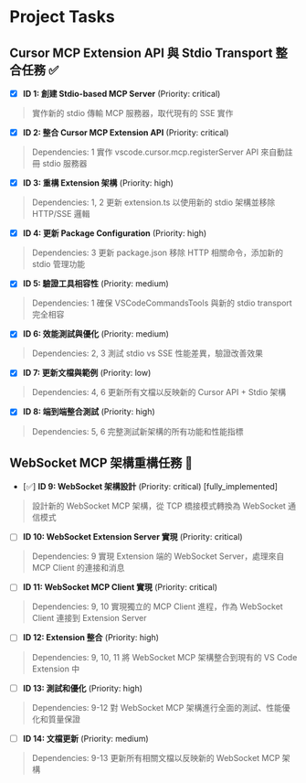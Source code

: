 # Project Tasks

## Cursor MCP Extension API 與 Stdio Transport 整合任務 ✅

- [x] **ID 1: 創建 Stdio-based MCP Server** (Priority: critical)
> 實作新的 stdio 傳輸 MCP 服務器，取代現有的 SSE 實作

- [x] **ID 2: 整合 Cursor MCP Extension API** (Priority: critical)
> Dependencies: 1
> 實作 vscode.cursor.mcp.registerServer API 來自動註冊 stdio 服務器

- [x] **ID 3: 重構 Extension 架構** (Priority: high)
> Dependencies: 1, 2
> 更新 extension.ts 以使用新的 stdio 架構並移除 HTTP/SSE 邏輯

- [x] **ID 4: 更新 Package Configuration** (Priority: high)  
> Dependencies: 3
> 更新 package.json 移除 HTTP 相關命令，添加新的 stdio 管理功能

- [x] **ID 5: 驗證工具相容性** (Priority: medium)
> Dependencies: 1
> 確保 VSCodeCommandsTools 與新的 stdio transport 完全相容

- [x] **ID 6: 效能測試與優化** (Priority: medium)
> Dependencies: 2, 3
> 測試 stdio vs SSE 性能差異，驗證改善效果

- [x] **ID 7: 更新文檔與範例** (Priority: low)
> Dependencies: 4, 6
> 更新所有文檔以反映新的 Cursor API + Stdio 架構

- [x] **ID 8: 端到端整合測試** (Priority: high)
> Dependencies: 5, 6
> 完整測試新架構的所有功能和性能指標

## WebSocket MCP 架構重構任務 🔄

- [✅] **ID 9: WebSocket 架構設計** (Priority: critical) [fully_implemented]
> 設計新的 WebSocket MCP 架構，從 TCP 橋接模式轉換為 WebSocket 通信模式

- [ ] **ID 10: WebSocket Extension Server 實現** (Priority: critical)
> Dependencies: 9
> 實現 Extension 端的 WebSocket Server，處理來自 MCP Client 的連接和消息

- [ ] **ID 11: WebSocket MCP Client 實現** (Priority: critical)
> Dependencies: 9, 10
> 實現獨立的 MCP Client 進程，作為 WebSocket Client 連接到 Extension Server

- [ ] **ID 12: Extension 整合** (Priority: high)
> Dependencies: 9, 10, 11
> 將 WebSocket MCP 架構整合到現有的 VS Code Extension 中

- [ ] **ID 13: 測試和優化** (Priority: high)
> Dependencies: 9-12
> 對 WebSocket MCP 架構進行全面的測試、性能優化和質量保證

- [ ] **ID 14: 文檔更新** (Priority: medium)
> Dependencies: 9-13
> 更新所有相關文檔以反映新的 WebSocket MCP 架構
